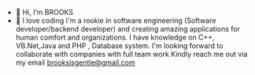 - 👋 Hi, I’m BROOKS
- 👀 I love coding 
I'm a rookie in software engineering (Software developer/backend developer) and  creating amazing applications for human comfort and organizations.
I have knowledge on C++, VB.Net,Java and PHP , Database system.
I'm looking forward to collaborate with companies with full team work 
Kindly reach me out via my email  brooksisgentle@gmail.com 